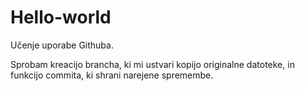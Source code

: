 # Hello-world
Učenje uporabe Githuba.

Sprobam kreacijo brancha, ki mi ustvari kopijo originalne datoteke, in funkcijo commita, ki shrani narejene spremembe.
